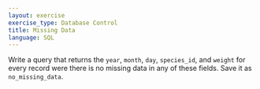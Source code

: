 ```yaml
---
layout: exercise
exercise_type: Database Control
title: Missing Data
language: SQL
---
```


Write a query that returns the `year`, `month`, `day`, `species_id`, and 
`weight` for every record were there is no missing data in any of these fields. 
Save it as `no_missing_data`.
